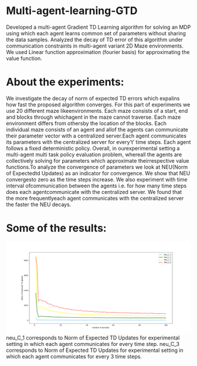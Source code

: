 # Multi-agent-learning-GTD
Developed a multi-agent Gradient TD Learning algorithm for solving an MDP using which each agent learns common set of parameters without sharing the data samples.
Analyzed the decay of TD error of this algorithm under communication constraints in multi-agent variant 2D Maze environments. We used Linear function approximation (fourier basis) for approximating the value function. 

# About the experiments:
We investigate the decay of norm of expected TD errors which expalins how fast the proposed algorithm converges. For this part of experiments we use 20 different maze likeenvironments.   Each  maze  consists  of  a  start,  end  and  blocks  through  whichagent in the maze cannot traverse.  Each maze environment differs from othersby the location of the blocks.  Each individual maze consists of an agent and allof the agents can communicate their parameter vector with a centralized server.Each agent communicates its parameters with the centralized server for every’t’ time steps.  Each agent follows a fixed deterministic policy.  Overall, in ourexperimental setting a multi-agent multi task policy evaluation problem, whereall the agents are collectively solving for parameters which approximate theirrespective value functions.To analyze the convergence of parameters we look at NEU(Norm of Expectedtd  Updates)  as  an  indicator  for  convergence.   We  show  that  NEU  convergesto  zero  as  the  time  steps  increase.   We  also  experiment  with  time  interval  ofcommunication between the agents i.e.  for how many time steps does each agentcommunicate with the centralized server.  We found that the more frequentlyeach agent communicates with the centralized server the faster the NEU decays.

# Some of the results:
![alt text](https://github.com/Rajeshyd0308/Multi-agent-learning-GTD/blob/main/results.png)
neu_C_1 corresponds to Norm of Expected TD Updates for experimental setting in which each agent communicates for every time step.
neu_C_3 corresponds to Norm of Expected TD Updates for experimental setting in which each agent communicates for every 3 time steps.
